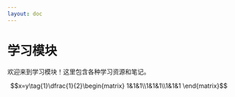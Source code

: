 ```yaml
---
layout: doc
---
```


# 学习模块

欢迎来到学习模块！这里包含各种学习资源和笔记。

$$x=y\tag{1}\dfrac{1}{2}\begin{matrix}
    1&1&1\\1&1&1\\1&1&1
\end{matrix}$$